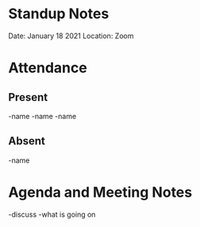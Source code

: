 # Standup Notes
Date: January 18 2021
Location: Zoom
# Attendance
## Present
-name
-name
-name
## Absent
-name
# Agenda and Meeting Notes
-discuss
-what is going on
# 


